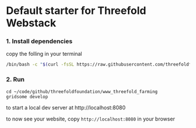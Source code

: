# Default starter for Threefold Webstack

### 1. Install dependencies

copy the folling in your terminal

```bash
/bin/bash -c "$(curl -fsSL https://raw.githubusercontent.com/threefoldfoundation/www_threefold_farming/master/tools/install.sh)"
```

### 2. Run

```
cd ~/code/github/threefoldfoundation/www_threefold_farming
gridsome develop
```

to start a local dev server at http://localhost:8080

to now see your website, copy ```http://localhost:8080``` in your browser

